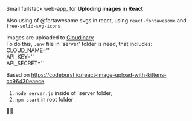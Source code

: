 Small fullstack web-app, for **Uploding images in React**

Also using of @fortawesome svgs in react, using `react-fontawesome` and `free-solid-svg-icons`

Images are uploaded to [Cloudinary](https://cloudinary.com)  
To do this, `.env` file in 'server' folder is need, that includes:  
CLOUD_NAME=''  
API_KEY=''  
API_SECRET=''

Based on <https://codeburst.io/react-image-upload-with-kittens-cc96430eaece>

1. `node server.js` inside of 'server folder;
2. `npm start` in root folder

🖖🏼